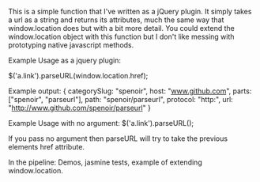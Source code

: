 This is a simple function that I've written as a jQuery plugin. It simply takes a url as a string and returns its attributes, much the same way that window.location does but with a bit more detail. 
You could extend the window.location object with this function but I don't like messing with prototyping native javascript methods.


Example Usage as a jquery plugin:

$('a.link').parseURL(window.location.href);

Example output:
{
	categorySlug: "spenoir",
	host: "www.github.com",
	parts: ["spenoir", "parseurl"],
	path: "spenoir/parseurl",
	protocol: "http:",
	url: "http://www.github.com/spenoir/parseurl"
}

Example Usage with no argument:
$('a.link').parseURL();

If you pass no argument then parseURL will try to take the previous elements href attribute.



In the pipeline:
Demos, jasmine tests, example of extending window.location.
